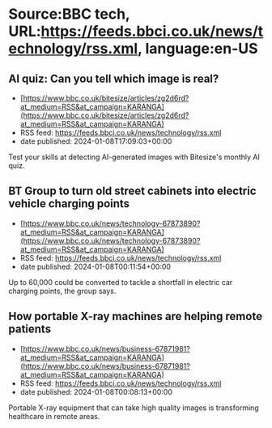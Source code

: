 # Source:BBC tech, URL:https://feeds.bbci.co.uk/news/technology/rss.xml, language:en-US

## AI quiz: Can you tell which image is real?
 - [https://www.bbc.co.uk/bitesize/articles/zg2d6rd?at_medium=RSS&at_campaign=KARANGA](https://www.bbc.co.uk/bitesize/articles/zg2d6rd?at_medium=RSS&at_campaign=KARANGA)
 - RSS feed: https://feeds.bbci.co.uk/news/technology/rss.xml
 - date published: 2024-01-08T17:09:03+00:00

Test your skills at detecting AI-generated images with Bitesize's monthly AI quiz.

## BT Group to turn old street cabinets into electric vehicle charging points
 - [https://www.bbc.co.uk/news/technology-67873890?at_medium=RSS&at_campaign=KARANGA](https://www.bbc.co.uk/news/technology-67873890?at_medium=RSS&at_campaign=KARANGA)
 - RSS feed: https://feeds.bbci.co.uk/news/technology/rss.xml
 - date published: 2024-01-08T00:11:54+00:00

Up to 60,000 could be converted to tackle a shortfall in electric car charging points, the group says.

## How portable X-ray machines are helping remote patients
 - [https://www.bbc.co.uk/news/business-67871981?at_medium=RSS&at_campaign=KARANGA](https://www.bbc.co.uk/news/business-67871981?at_medium=RSS&at_campaign=KARANGA)
 - RSS feed: https://feeds.bbci.co.uk/news/technology/rss.xml
 - date published: 2024-01-08T00:08:13+00:00

Portable X-ray equipment that can take high quality images is transforming healthcare in remote areas.

